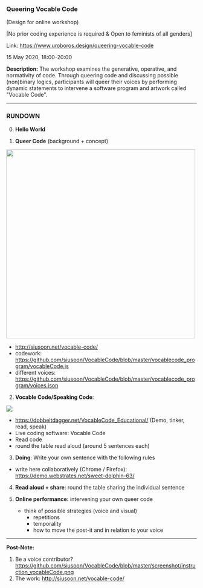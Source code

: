 ### Queering Vocable Code
(Design for online workshop)

[No prior coding experience is required & Open to feminists of all genders]

Link: https://www.uroboros.design/queering-vocable-code

15 May 2020, 18:00-20:00

**Description:** The workshop examines the generative, operative, and normativity of code. Through queering code and discussing possible (non)binary logics, participants will queer their voices by performing dynamic statements to intervene a software program and artwork called "Vocable Code".

---
### RUNDOWN


0. **Hello World**

1. **Queer Code** (background + concept)
<img src="https://live.staticflickr.com/65535/47887642581_b39ae2b523_c.jpg" width="500">

  - http://siusoon.net/vocable-code/
  - codework: https://github.com/siusoon/VocableCode/blob/master/vocablecode_program/vocableCode.js
  - different voices: https://github.com/siusoon/VocableCode/blob/master/vocablecode_program/voices.json


2. **Vocable Code/Speaking Code**:

![](https://live.staticflickr.com/1793/43171936935_185023f718.jpg)

  - https://dobbeltdagger.net/VocableCode_Educational/ (Demo, tinker, read, speak)
  - Live coding software: Vocable Code
  - Read code
  - round the table read aloud (around 5 sentences each)


3. **Doing**: Write your own sentence with the following rules
  - write here collaboratively (Chrome / Firefox): https://demo.webstrates.net/sweet-dolphin-63/


4. **Read aloud + share**: round the table sharing the individual sentence


5. **Online performance:** intervening your own queer code
    - think of possible strategies (voice and visual)
      - repetitions
      - temporality
      - how to move the post-it and in relation to your voice

---
**Post-Note:**
1. Be a voice contributor? https://github.com/siusoon/VocableCode/blob/master/screenshot/instruction_vocableCode.png
2. The work: http://siusoon.net/vocable-code/
